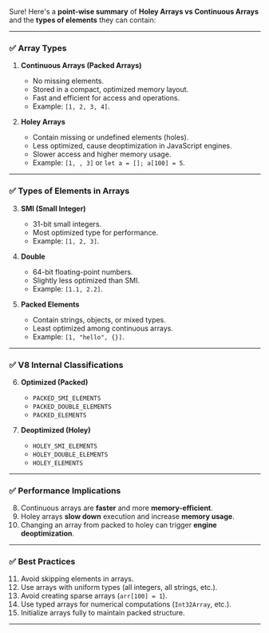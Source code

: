 Sure! Here's a **point-wise summary** of **Holey Arrays vs Continuous Arrays** and the **types of elements** they can contain:

---

### ✅ **Array Types**

1. **Continuous Arrays (Packed Arrays)**

   * No missing elements.
   * Stored in a compact, optimized memory layout.
   * Fast and efficient for access and operations.
   * Example: `[1, 2, 3, 4]`.

2. **Holey Arrays**

   * Contain missing or undefined elements (holes).
   * Less optimized, cause deoptimization in JavaScript engines.
   * Slower access and higher memory usage.
   * Example: `[1, , 3]` or `let a = []; a[100] = 5`.

---

### ✅ **Types of Elements in Arrays**

3. **SMI (Small Integer)**

   * 31-bit small integers.
   * Most optimized type for performance.
   * Example: `[1, 2, 3]`.

4. **Double**

   * 64-bit floating-point numbers.
   * Slightly less optimized than SMI.
   * Example: `[1.1, 2.2]`.

5. **Packed Elements**

   * Contain strings, objects, or mixed types.
   * Least optimized among continuous arrays.
   * Example: `[1, "hello", {}]`.

---

### ✅ **V8 Internal Classifications**

6. **Optimized (Packed)**

   * `PACKED_SMI_ELEMENTS`
   * `PACKED_DOUBLE_ELEMENTS`
   * `PACKED_ELEMENTS`

7. **Deoptimized (Holey)**

   * `HOLEY_SMI_ELEMENTS`
   * `HOLEY_DOUBLE_ELEMENTS`
   * `HOLEY_ELEMENTS`

---

### ✅ **Performance Implications**

8. Continuous arrays are **faster** and more **memory-efficient**.
9. Holey arrays **slow down** execution and increase **memory usage**.
10. Changing an array from packed to holey can trigger **engine deoptimization**.

---

### ✅ **Best Practices**

11. Avoid skipping elements in arrays.
12. Use arrays with uniform types (all integers, all strings, etc.).
13. Avoid creating sparse arrays (`arr[100] = 1`).
14. Use typed arrays for numerical computations (`Int32Array`, etc.).
15. Initialize arrays fully to maintain packed structure.

---

